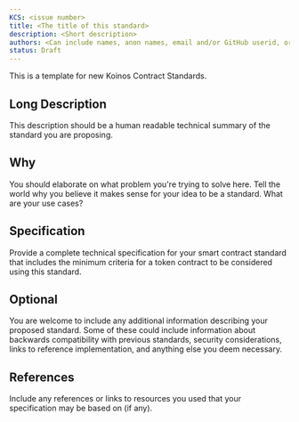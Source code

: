 ```yaml
---
KCS: <issue number>
title: <The title of this standard>
description: <Short description>
authors: <Can include names, anon names, email and/or GitHub userid, or KAP name>
status: Draft
---
```


This is a template for new Koinos Contract Standards.

## Long Description

This description should be a human readable technical summary of the standard you are proposing.

## Why

You should elaborate on what problem you're trying to solve here. Tell the world why you believe it makes sense for your idea to be a standard. What are your use cases?

## Specification

Provide a complete technical specification for your smart contract standard that includes the minimum criteria for a token contract to be considered using this standard.

## Optional

You are welcome to include any additional information describing your proposed standard. Some of these could include information about backwards compatibility with previous standards, security considerations, links to reference implementation, and anything else you deem necessary.

## References

Include any references or links to resources you used that your specification may be based on (if any).
